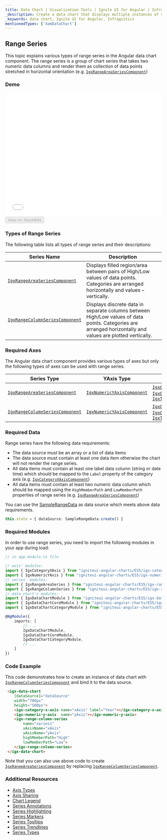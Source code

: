 ```yaml
---
title: Data Chart | Visualization Tools | Ignite UI for Angular | Infragistics | Range
_description: Create a data chart that displays multiple instances of visual elements in the same plot area in order to create composite chart views.
_keywords: data chart, Ignite UI for Angular, Infragistics
mentionedTypes: ['XamDataChart']
---
```


## Range Series

This topic explains various types of range series in the Angular data chart component. The range series is a group of chart series that takes two numeric data columns and render them as collection of data points stretched in horizontal orientation (e.g. [`IgxRangeAreaSeriesComponent`](/components/datachart_series_types_range.html))

### Demo

<div class="sample-container loading" style="height: 400px">
    <iframe id="data-chart-type-range-series-iframe" src='{environment:demosBaseUrl}/charts/data-chart-type-range-series' width="100%" height="100%" seamless frameBorder="0" onload="onXPlatSampleIframeContentLoaded(this);"></iframe>
</div>
<div>
    <button data-localize="stackblitz" disabled class="stackblitz-btn" data-iframe-id="data-chart-type-range-series-iframe" data-demos-base-url="{environment:demosBaseUrl}">View on StackBlitz
    </button>
</div>

<div class="divider--half"></div>

### Types of Range Series

The following table lists all types of range series and their descriptions:

| Series Name                                                                                                   | Description                                                                                                                                                |
| ------------------------------------------------------------------------------------------------------------- | ---------------------------------------------------------------------------------------------------------------------------------------------------------- |
| [`IgxRangeAreaSeriesComponent`](/components/datachart_series_types_range.html)     | Displays filled region/area between pairs of High/Low values of data points. Categories are arranged horizontally and values – vertically.                 |
| [`IgxRangeColumnSeriesComponent`](/components/datachart_series_types_range.html) | Displays discrete data in separate columns between High/Low values of data points. Categories are arranged horizontally and values are plotted vertically. |

### Required Axes

The Angular data chart component provides various types of axes but only the following types of axes can be used with range series.

| Series Type                                                                                                   | YAxis Type                                                                                          | XAxis Type                                                                                                                                                                                                                                                                                                        |
| ------------------------------------------------------------------------------------------------------------- | --------------------------------------------------------------------------------------------------- | ----------------------------------------------------------------------------------------------------------------------------------------------------------------------------------------------------------------------------------------------------------------------------------------------------------------- |
| [`IgxRangeAreaSeriesComponent`](/components/datachart_series_types_range.html)     | [`IgxNumericYAxisComponent`](/components/datachart_series_types_range.html) | [`IgxCategoryXAxisComponent`](/components/datachart_series_types_range.html), [`IgxOrdinalTimeXAxisComponent`](/components/datachart_series_types_range.html), [`IgxTimeXAxisComponent`](/components/datachart_series_types_range.html) |
| [`IgxRangeColumnSeriesComponent`](/components/datachart_series_types_range.html) | [`IgxNumericYAxisComponent`](/components/datachart_series_types_range.html) | [`IgxCategoryXAxisComponent`](/components/datachart_series_types_range.html), [`IgxOrdinalTimeXAxisComponent`](/components/datachart_series_types_range.html), [`IgxTimeXAxisComponent`](/components/datachart_series_types_range.html) |

### Required Data

Range series have the following data requirements:

-   The data source must be an array or a list of data items
-   The data source must contain at least one data item otherwise the chart will not render the range series.
-   All data items must contain at least one label data column (string or date time) which should be mapped to the `Label` property of the category axis (e.g. [`IgxCategoryXAxisComponent`](/components/datachart_series_types_range.html))
-   All data items must contain at least two numeric data column which should be mapped using the `HighMemberPath` and `LowMemberPath` properties of range series (e.g. [`IgxRangeAreaSeriesComponent`](/components/datachart_series_types_range.html))

You can use the [SampleRangeData](datachart_data_sources_range.md) as data source which meets above data requirements.

```ts
this.state = { dataSource: SampleRangeData.create() }
```

### Required Modules

In order to use range series, you need to import the following modules in your app during load:

```ts
// in app.module.ts file

// axis' modules:
import { IgxCategoryXAxis } from "igniteui-angular-charts/ES5/igx-category-x-axis";
import { IgxNumericYAxis } from "igniteui-angular-charts/ES5/igx-numeric-y-axis";
// series' modules:
import { IgxRangeAreaSeries } from "igniteui-angular-charts/ES5/igx-range-area-series";
import { IgxRangeColumnSeries } from "igniteui-angular-charts/ES5/igx-range-column-series";
// data chart's modules:
import { IgxDataChartModule } from "igniteui-angular-charts/ES5/igx-data-chart-module";
import { IgxDataChartCoreModule } from "igniteui-angular-charts/ES5/igx-data-chart-core--module";
import { IgxDataChartCategoryModule } from "igniteui-angular-charts/ES5/igx-data-chart-category--module";

@NgModule({
    imports: [
        // ...
        IgxDataChartModule,
        IgxDataChartCoreModule,
        IgxDataChartCategoryModule,
        // ...
    ]
})
```

### Code Example

This code demonstrates how to create an instance of data chart with [`IgxRangeColumnSeriesComponent`](/components/datachart_series_types_range.html) and bind it to the data source.

```html
 <igx-data-chart
    [dataSource]="dataSource"
    width="700px"
    height="500px">
    <igx-category-x-axis name="xAxis" label="Year"></igx-category-x-axis>
    <igx-numeric-y-axis  name="yAxis"></igx-numeric-y-axis>
    <igx-range-column-series
        name="series1"
        xAxisName="xAxis"
        yAxisName="yAxis"
        highMemberPath="High"
        lowMemberPath="Low">
    </igx-range-column-series>
 </igx-data-chart>
```

Note that you can also use above code to create [`IgxRangeAreaSeriesComponent`](/components/datachart_series_types_range.html) by replacing [`IgxRangeColumnSeriesComponent`](/components/datachart_series_types_range.html).

### Additional Resources

-   [Axis Types](datachart_axis_types.md)
-   [Axis Sharing](datachart_axis_sharing.md)
-   [Chart Legend](datachart_chart_legends.md)
-   [Series Annotations](datachart_series_annotations.md)
-   [Series Highlighting](datachart_series_highlighting.md)
-   [Series Markers](datachart_series_markers.md)
-   [Series Tooltips](datachart_series_tooltips.md)
-   [Series Trendlines](datachart_series_trendlines.md)
-   [Series Types](datachart_series_types.md)

